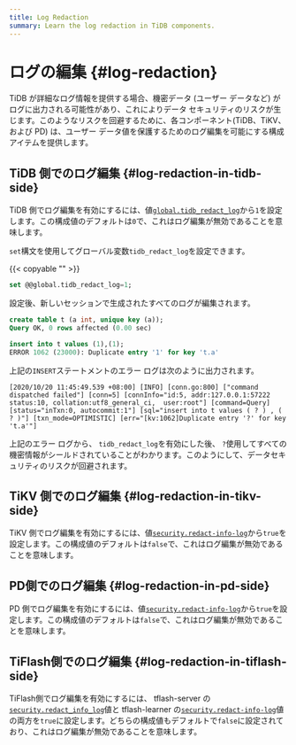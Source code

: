 ```yaml
---
title: Log Redaction
summary: Learn the log redaction in TiDB components.
---
```


# ログの編集 {#log-redaction}

TiDB が詳細なログ情報を提供する場合、機密データ (ユーザー データなど) がログに出力される可能性があり、これによりデータ セキュリティのリスクが生じます。このようなリスクを回避するために、各コンポーネント(TiDB、TiKV、および PD) は、ユーザー データ値を保護するためのログ編集を可能にする構成アイテムを提供します。

## TiDB 側でのログ編集 {#log-redaction-in-tidb-side}

TiDB 側でログ編集を有効にするには、値[`global.tidb_redact_log`](/system-variables.md#tidb_redact_log)から`1`を設定します。この構成値のデフォルトは`0`で、これはログ編集が無効であることを意味します。

`set`構文を使用してグローバル変数`tidb_redact_log`を設定できます。

{{< copyable "" >}}

```sql
set @@global.tidb_redact_log=1;
```

設定後、新しいセッションで生成されたすべてのログが編集されます。

```sql
create table t (a int, unique key (a));
Query OK, 0 rows affected (0.00 sec)

insert into t values (1),(1);
ERROR 1062 (23000): Duplicate entry '1' for key 't.a'
```

上記の`INSERT`ステートメントのエラー ログは次のように出力されます。

```
[2020/10/20 11:45:49.539 +08:00] [INFO] [conn.go:800] ["command dispatched failed"] [conn=5] [connInfo="id:5, addr:127.0.0.1:57222 status:10, collation:utf8_general_ci,  user:root"] [command=Query] [status="inTxn:0, autocommit:1"] [sql="insert into t values ( ? ) , ( ? )"] [txn_mode=OPTIMISTIC] [err="[kv:1062]Duplicate entry '?' for key 't.a'"]
```

上記のエラー ログから、 `tidb_redact_log`を有効にした後、 `?`使用してすべての機密情報がシールドされていることがわかります。このようにして、データセキュリティのリスクが回避されます。

## TiKV 側でのログ編集 {#log-redaction-in-tikv-side}

TiKV 側でログ編集を有効にするには、値[`security.redact-info-log`](/tikv-configuration-file.md#redact-info-log-new-in-v408)から`true`を設定します。この構成値のデフォルトは`false`で、これはログ編集が無効であることを意味します。

## PD側でのログ編集 {#log-redaction-in-pd-side}

PD 側でログ編集を有効にするには、値[`security.redact-info-log`](/pd-configuration-file.md#redact-info-log-new-in-v50)から`true`を設定します。この構成値のデフォルトは`false`で、これはログ編集が無効であることを意味します。

## TiFlash側でのログ編集 {#log-redaction-in-tiflash-side}

TiFlash側でログ編集を有効にするには、 tflash-server の[`security.redact_info_log`](/tiflash/tiflash-configuration.md#configure-the-tiflashtoml-file)値と tflash-learner の[`security.redact-info-log`](/tiflash/tiflash-configuration.md#configure-the-tiflash-learnertoml-file)値の両方を`true`に設定します。どちらの構成値もデフォルトで`false`に設定されており、これはログ編集が無効であることを意味します。
